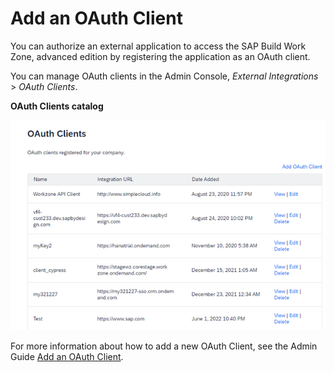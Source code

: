<!-- loio5310092b5b184397a06a5df9fde9a76b -->

# Add an OAuth Client

You can authorize an external application to access the SAP Build Work Zone, advanced edition by registering the application as an OAuth client.

You can manage OAuth clients in the Admin Console, *External Integrations* \> *OAuth Clients*.

  
  
**OAuth Clients catalog**

![](images/AddingOAuthClients1_png_cf8231e.png "OAuth Clients catalog")

For more information about how to add a new OAuth Client, see the Admin Guide [Add an OAuth Client](https://help.sap.com/docs/WZ/b03c84105ff74f809631e494bd612e83/b3c804e1f999448b8011a475fea1da6c.html).

